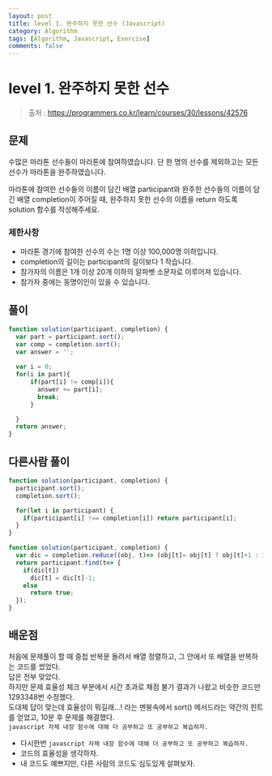 ```yaml
---
layout: post
title: level 1. 완주하지 못한 선수 (Javascript)
category: Algorithm
tags: [Algorithm, Javascript, Exercise]
comments: false
---
```

# level 1. 완주하지 못한 선수
> 출처 : https://programmers.co.kr/learn/courses/30/lessons/42576

## 문제

수많은 마라톤 선수들이 마라톤에 참여하였습니다. 단 한 명의 선수를 제외하고는 모든 선수가 마라톤을 완주하였습니다.  
  
마라톤에 참여한 선수들의 이름이 담긴 배열 participant와 완주한 선수들의 이름이 담긴 배열 completion이 주어질 때, 완주하지 못한 선수의 이름을 return 하도록 solution 함수를 작성해주세요.  

### 제한사항

  - 마라톤 경기에 참여한 선수의 수는 1명 이상 100,000명 이하입니다.
  - completion의 길이는 participant의 길이보다 1 작습니다.
  - 참가자의 이름은 1개 이상 20개 이하의 알파벳 소문자로 이루어져 있습니다.
  - 참가자 중에는 동명이인이 있을 수 있습니다.


## 풀이
```javascript
function solution(participant, completion) {
  var part = participant.sort();
  var comp = completion.sort();
  var answer = '';
    
  var i = 0;
  for(i in part){
      if(part[i] != comp[i]){
        answer += part[i];
        break;
      }

  }
  return answer; 
}
```

## 다른사람 풀이
```javascript
function solution(participant, completion) {
  participant.sort();
  completion.sort();

  for(let i in participant) {
    if(participant[i] !== completion[i]) return participant[i];
  }
}
```

```javascript
function solution(participant, completion) {
  var dic = completion.reduce((obj, t)=> (obj[t]= obj[t] ? obj[t]+1 : 1 , obj) ,{});
  return participant.find(t=> {
    if(dic[t])
      dic[t] = dic[t]-1;
    else 
      return true;
  });
}
```

## 배운점

처음에 문제풀이 할 때 중첩 반복문 돌려서 배열 정렬하고, 그 안에서 또 배열을 반복하는 코드를 썼었다.  
답은 전부 맞았다.  
하지만 문제 효율성 체크 부분에서 시간 초과로 채점 불가 결과가 나왔고 비슷한 코드만 1293348번 수정했다.  
도대체 답이 맞는데 효율성이 뭐길래...! 라는 멘붕속에서 sort() 메서드라는 약간의 힌트를 얻었고, 10분 후 문제를 해결했다.  
`javascript 자체 내장 함수에 대해 더 공부하고 또 공부하고 복습하자.`

- 다시한번 `javascript 자체 내장 함수에 대해 더 공부하고 또 공부하고 복습하자.`
- 코드의 효율성을 생각하자.
- 내 코드도 예쁘지만, 다른 사람의 코드도 심도있게 살펴보자.
